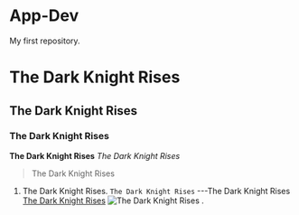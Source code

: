 # App-Dev
My first repository.

# The Dark Knight Rises
## The Dark Knight Rises
### The Dark Knight Rises
**The Dark Knight Rises**
*The Dark Knight Rises*
>The Dark Knight Rises
1. The Dark Knight Rises.
`The Dark Knight Rises`
---The Dark Knight Rises
[The Dark Knight Rises](https://www.imdb.com/title/tt1345836/)
![The Dark Knight Rises](TDKR.jpg)
.
